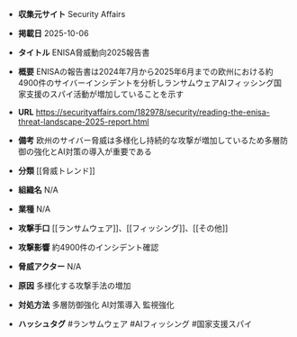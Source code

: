 - **収集元サイト**
Security Affairs

- **掲載日**
2025-10-06

- **タイトル**
ENISA脅威動向2025報告書

- **概要**
ENISAの報告書は2024年7月から2025年6月までの欧州における約4900件のサイバーインシデントを分析しランサムウェアAIフィッシング国家支援のスパイ活動が増加していることを示す

- **URL**
https://securityaffairs.com/182978/security/reading-the-enisa-threat-landscape-2025-report.html

- **備考**
欧州のサイバー脅威は多様化し持続的な攻撃が増加しているため多層防御の強化とAI対策の導入が重要である

- **分類**
[[脅威トレンド]]

- **組織名**
N/A

- **業種**
N/A

- **攻撃手口**
[[ランサムウェア]]、[[フィッシング]]、[[その他]]

- **攻撃影響**
約4900件のインシデント確認

- **脅威アクター**
N/A

- **原因**
多様化する攻撃手法の増加

- **対処方法**
多層防御強化 AI対策導入 監視強化

- **ハッシュタグ**
#ランサムウェア #AIフィッシング #国家支援スパイ
